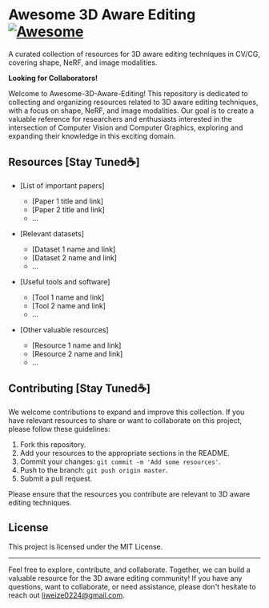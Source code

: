 # Awesome 3D Aware Editing [![Awesome](https://cdn.rawgit.com/sindresorhus/awesome/d7305f38d29fed78fa85652e3a63e154dd8e8829/media/badge.svg)](https://github.com/sindresorhus/awesome)
A curated collection of resources for 3D aware editing techniques in CV/CG, covering shape, NeRF, and image modalities.

**Looking for Collaborators!**

Welcome to Awesome-3D-Aware-Editing! This repository is dedicated to collecting and organizing resources related to 3D aware editing techniques, with a focus on shape, NeRF, and image modalities. Our goal is to create a valuable reference for researchers and enthusiasts interested in the intersection of Computer Vision and Computer Graphics, exploring and expanding their knowledge in this exciting domain.

## Resources [Stay Tuned☕]

- [List of important papers]
  - [Paper 1 title and link]
  - [Paper 2 title and link]
  - ...

- [Relevant datasets]
  - [Dataset 1 name and link]
  - [Dataset 2 name and link]
  - ...

- [Useful tools and software]
  - [Tool 1 name and link]
  - [Tool 2 name and link]
  - ...

- [Other valuable resources]
  - [Resource 1 name and link]
  - [Resource 2 name and link]
  - ...

## Contributing [Stay Tuned☕]

We welcome contributions to expand and improve this collection. If you have relevant resources to share or want to collaborate on this project, please follow these guidelines:

1. Fork this repository.
2. Add your resources to the appropriate sections in the README.
3. Commit your changes: `git commit -m 'Add some resources'`.
4. Push to the branch: `git push origin master`.
5. Submit a pull request.

Please ensure that the resources you contribute are relevant to 3D aware editing techniques.

## License

This project is licensed under the MIT License.

---

Feel free to explore, contribute, and collaborate. Together, we can build a valuable resource for the 3D aware editing community! If you have any questions, want to collaborate, or need assistance, please don't hesitate to reach out liweize0224@gmail.com.
